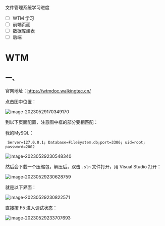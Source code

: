 文件管理系统学习进度

+ [ ] WTM 学习
+ [ ] 前端页面
+ [ ] 数据库建表
+ [ ] 后端

# WTM

## 一、

官网地址：https://wtmdoc.walkingtec.cn/

点击图中位置：

![image-20230529170349170](https://gitee.com/LowProfile666/image-bed/raw/master/img/image-20230529170349170.png)

到以下页面配置，注意图中框的部分要相匹配：

我的MySQL：

```
 Server=127.0.0.1; Database=FileSystem.db;port=3306; uid=root; password=2002
```

![image-20230529230548340](https://gitee.com/LowProfile666/image-bed/raw/master/img/image-20230529230548340.png)

然后会下载一个压缩包，解压后，双击 `.sln` 文件打开，用 Visual Studio 打开：

![image-20230529230628759](C:/Users/20620/AppData/Roaming/Typora/typora-user-images/image-20230529230628759.png)

就是以下界面：

![image-20230529230822571](https://gitee.com/LowProfile666/image-bed/raw/master/img/image-20230529230822571.png)

直接按 F5 进入调试状态：

![image-20230529233707693](https://gitee.com/LowProfile666/image-bed/raw/master/img/image-20230529233707693.png)


